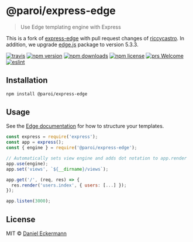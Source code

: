 # @paroi/express-edge

> Use Edge templating engine with Express

This is a fork of [express-edge](https://github.com/ecrmnn/express-edge) with pull request changes of [riccycastro](https://github.com/ecrmnn/express-edge/pull/7). In addition, we upgrade [edge.js](https://github.com/poppinss/edge#readme) package to version 5.3.3.

[![travis](https://img.shields.io/travis/ecrmnn/express-edge/master.svg?style=flat-square)](https://travis-ci.org/ecrmnn/express-edge/builds)
[![npm version](https://img.shields.io/npm/v/express-edge.svg?style=flat-square)](http://badge.fury.io/js/express-edge)
[![npm downloads](https://img.shields.io/npm/dm/express-edge.svg?style=flat-square)](http://badge.fury.io/js/express-edge)
[![npm license](https://img.shields.io/npm/l/express-edge.svg?style=flat-square)](http://badge.fury.io/js/express-edge)
[![prs Welcome](https://img.shields.io/badge/PRs-welcome-brightgreen.svg?style=flat-square)](http://makeapullrequest.com)
[![eslint](https://img.shields.io/badge/code_style-airbnb-blue.svg?style=flat-square)](https://github.com/airbnb/javascript)

## Installation

```bash
npm install @paroi/express-edge
```

## Usage

See the [Edge documentation](http://edge.adonisjs.com/) for how to structure your templates.

```javascript
const express = require('express');
const app = express();
const { engine } = require('@paroi/express-edge');

// Automatically sets view engine and adds dot notation to app.render
app.use(engine);
app.set('views', `${__dirname}/views`);

app.get('/', (req, res) => {
  res.render('users.index', { users: [...] });
});

app.listen(3000);
```

## License

MIT © [Daniel Eckermann](http://danieleckermann.com)
